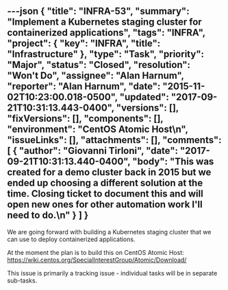 ---json
{
  "title": "INFRA-53",
  "summary": "Implement a Kubernetes staging cluster for containerized applications",
  "tags": "INFRA",
  "project": {
    "key": "INFRA",
    "title": "Infrastructure"
  },
  "type": "Task",
  "priority": "Major",
  "status": "Closed",
  "resolution": "Won't Do",
  "assignee": "Alan Harnum",
  "reporter": "Alan Harnum",
  "date": "2015-11-02T10:23:00.018-0500",
  "updated": "2017-09-21T10:31:13.443-0400",
  "versions": [],
  "fixVersions": [],
  "components": [],
  "environment": "CentOS Atomic Host\n",
  "issueLinks": [],
  "attachments": [],
  "comments": [
    {
      "author": "Giovanni Tirloni",
      "date": "2017-09-21T10:31:13.440-0400",
      "body": "This was created for a demo cluster back in 2015 but we ended up choosing a different solution at the time. Closing ticket to document this and will open new ones for other automation work I'll need to do.\n"
    }
  ]
}
---
We are going forward with building a Kubernetes staging cluster that we can use to deploy containerized applications.

At the moment the plan is to build this on CentOS Atomic Host: <https://wiki.centos.org/SpecialInterestGroup/Atomic/Download/>

This issue is primarily a tracking issue - individual tasks will be in separate sub-tasks.

        
